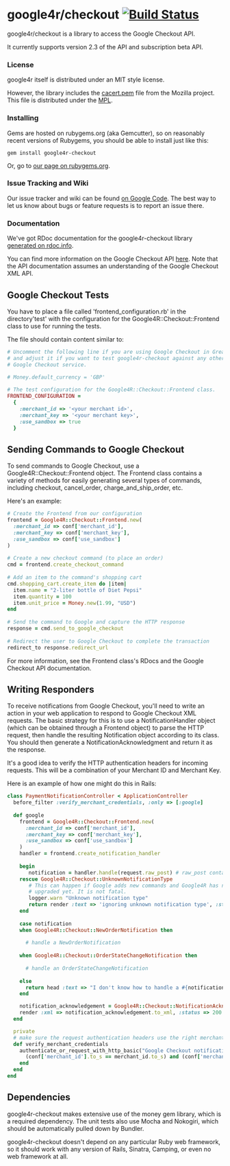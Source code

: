 # google4r/checkout [![Build Status](https://secure.travis-ci.org/nbudin/google4r-checkout.png)](http://travis-ci.org/nbudin/google4r-checkout)

google4r/checkout is a library to access the Google Checkout API.

It currently supports version 2.3 of the API and subscription beta API.

### License

google4r itself is distributed under an MIT style license.

However, the library includes the [cacert.pem](http://curl.haxx.se/ca/cacert.pem) file from the Mozilla project. This file is distributed under the [MPL](http://www.mozilla.org/MPL/).

### Installing

Gems are hosted on rubygems.org (aka Gemcutter), so on reasonably recent versions of Rubygems, you should be able to install just like this:

    gem install google4r-checkout

Or, go to [our page on rubygems.org](http://rubygems.org/gems/google4r-checkout).

### Issue Tracking and Wiki

Our issue tracker and wiki can be found [on Google Code](http://code.google.com/p/google-checkout-ruby-sample-code/).  The best way to let us know about bugs or feature requests is to report an issue there.

### Documentation

We've got RDoc documentation for the google4r-checkout library [generated on rdoc.info](http://rdoc.info/projects/nbudin/google4r-checkout).

You can find more information on the Google Checkout API [here](http://code.google.com/apis/checkout/developer/index.html). Note that the API documentation assumes an understanding of the Google Checkout XML API.

## Google Checkout Tests

You have to place a file called 'frontend_configuration.rb' in the directory'test' with the configuration for the Google4R::Checkout::Frontend class to use for running the tests.

The file should contain content similar to:

```ruby
# Uncomment the following line if you are using Google Checkout in Great Britain
# and adjust it if you want to test google4r-checkout against any other (future)
# Google Checkout service.
    
# Money.default_currency = 'GBP'

# The test configuration for the Google4R::Checkout::Frontend class.
FRONTEND_CONFIGURATION = 
  { 
    :merchant_id => '<your merchant id>', 
    :merchant_key => '<your merchant key>',
    :use_sandbox => true
  }
```

## Sending Commands to Google Checkout

To send commands to Google Checkout, use a Google4R::Checkout::Frontend object.  The Frontend class contains a variety of methods for easily generating several types of commands, including checkout, cancel_order, charge_and_ship_order, etc.

Here's an example:

```ruby
# Create the Frontend from our configuration
frontend = Google4R::Checkout::Frontend.new(
  :merchant_id => conf['merchant_id'],
  :merchant_key => conf['merchant_key'],
  :use_sandbox => conf['use_sandbox']
)
      
# Create a new checkout command (to place an order)
cmd = frontend.create_checkout_command
      
# Add an item to the command's shopping cart
cmd.shopping_cart.create_item do |item|
  item.name = "2-liter bottle of Diet Pepsi"
  item.quantity = 100
  item.unit_price = Money.new(1.99, "USD")
end
      
# Send the command to Google and capture the HTTP response
response = cmd.send_to_google_checkout
      
# Redirect the user to Google Checkout to complete the transaction
redirect_to response.redirect_url
```

For more information, see the Frontend class's RDocs and the Google Checkout API documentation.

## Writing Responders

To receive notifications from Google Checkout, you'll need to write an action in your web application to respond to Google Checkout XML requests.  The basic strategy for this is to use a NotificationHandler object (which can be obtained through a Frontend object) to parse the HTTP request, then handle the resulting Notification object according to its class.  You should then generate a NotificationAcknowledgment and return it as the response.

It's a good idea to verify the HTTP authentication headers for incoming requests.  This will be a combination of your Merchant ID and Merchant Key.

Here is an example of how one might do this in Rails:

```ruby
class PaymentNotificationController < ApplicationController
  before_filter :verify_merchant_credentials, :only => [:google]
  
  def google
    frontend = Google4R::Checkout::Frontend.new(
      :merchant_id => conf['merchant_id'],
      :merchant_key => conf['merchant_key'],
      :use_sandbox => conf['use_sandbox']
    )
    handler = frontend.create_notification_handler
    
    begin
       notification = handler.handle(request.raw_post) # raw_post contains the XML
    rescue Google4R::Checkout::UnknownNotificationType
       # This can happen if Google adds new commands and Google4R has not been
       # upgraded yet. It is not fatal.
       logger.warn "Unknown notification type"
       return render :text => 'ignoring unknown notification type', :status => 200
    end
    
    case notification
    when Google4R::Checkout::NewOrderNotification then
      
      # handle a NewOrderNotification
      
    when Google4R::Checkout::OrderStateChangeNotification then
      
      # handle an OrderStateChangeNotification
      
    else
      return head :text => "I don't know how to handle a #{notification.class}", :status => 500
    end

    notification_acknowledgement = Google4R::Checkout::NotificationAcknowledgement.new(notification)
    render :xml => notification_acknowledgement.to_xml, :status => 200
  end

  private
  # make sure the request authentication headers use the right merchant_id and merchant_key
  def verify_merchant_credentials
    authenticate_or_request_with_http_basic("Google Checkout notification endpoint") do |merchant_id, merchant_key|
      (conf['merchant_id'].to_s == merchant_id.to_s) and (conf['merchant_key'].to_s == merchant_key.to_s)
    end
  end
end
```

## Dependencies

google4r-checkout makes extensive use of the money gem library, which is a required dependency.  The unit tests also use Mocha and Nokogiri, which should be automatically pulled down by Bundler.

google4r-checkout doesn't depend on any particular Ruby web framework, so it should work with any version of Rails, Sinatra, Camping, or even no web framework at all.
